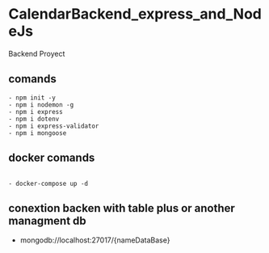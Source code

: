 # CalendarBackend_express_and_NodeJs
Backend Proyect


## comands

``` 
- npm init -y
- npm i nodemon -g
- npm i express
- npm i dotenv
- npm i express-validator
- npm i mongoose
```



## docker comands
```

- docker-compose up -d

```


## conextion backen with table plus or another managment db

- mongodb://localhost:27017/{nameDataBase}
